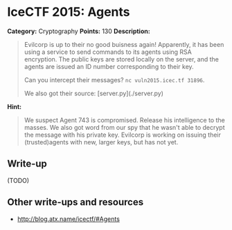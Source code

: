 # IceCTF 2015: Agents

**Category:** Cryptography
**Points:** 130
**Description:** 

> <p>Evilcorp is up to their no good buisness again! Apparently, it has been using a service to send commands to its agents using RSA encryption. The public keys are stored locally on the server, and the agents are issued an ID number corresponding to their key.</p><p>Can you intercept their messages? <code>nc vuln2015.icec.tf 31896</code>.</p><p>We also got their source: [server.py](./server.py)</p>

**Hint:**

> We suspect Agent 743 is compromised. Release his intelligence to the masses. We also got word from our spy that he wasn't able to decrypt the message with his private key. Evilcorp is working on issuing their (trusted)agents with new, larger keys, but has not yet.

## Write-up

(TODO)

## Other write-ups and resources

* <http://blog.atx.name/icectf/#Agents>
